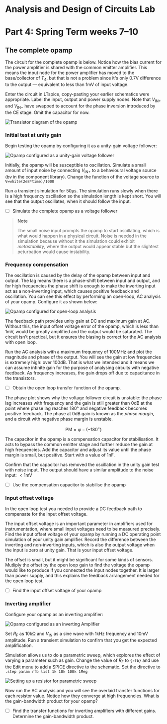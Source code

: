 # Analysis and Design of Circuits Lab
# Part 4: Spring Term weeks 7–10

## The complete opamp
    
The circuit for the complete opamp is below.
Notice how the bias current for the power amplifier is shared with the common emitter amplifier.
This means the input node for the power amplifier has moved to the base/collector of $T_4$, but that is not a problem since it's only 0.7V difference to the output — equivalent to less than 1mV of input voltage. 
        
Enter the circuit in LTspice, copy-pasting your earlier schematics were appropriate.
Label the input, output and power supply nodes.
Note that $V_{\text{IN}+}$ and $V_{\text{IN}-}$ have swapped to account for the phase inversion introduced by the CE stage.
Omit the capacitor for now.
    
![Transistor diagram of the opamp](graphics/opampComplete2.png)
    
### Initial test at unity gain

Begin testing the opamp by configuring it as a unity-gain voltage follower:

![Opamp configured as a unity-gain voltage follower](graphics/voltageFollower.png)
            
Initially, the opamp will be susceptible to oscillation.
Simulate a small amount of input noise by connecting $V_{\text{IN}+}$ to a behavioural voltage source (bv in the component library).
Change the function of the voltage source to `V=white(2e8*time)/1000`
                
Run a transient simulation for 50μs.
The simulation runs slowly when there is a high frequency oscillation so the simulation length is kept short.
You will see that the output oscillates, when it should follow the input.
            
-[ ] Simulate the complete opamp as a voltage follower

> **Note**
> 
> The small noise input prompts the opamp to start oscillating, which is what would happen in a physical circuit.
> Noise is needed in the simulation because without it the simulation could exhibit *metastability*, where the output would appear stable but the slightest peturbation would cause instability.

### Frequency compensation

The oscillation is caused by the delay of the opamp between input and output.
The lag means there is a phase-shift between input and output, and for high frequencies the phase shift is enough to make the inverting input act as a non-inverting input, which causes positive feedback and oscillation.
You can see this effect by performing an open-loop, AC analysis of your opamp.
Configure it as shown below:
            
![Opamp configured for open-loop analysis](graphics/openLoop.png)
            
The feedback path provides unity gain at DC and maximum gain at AC.
Without this, the input offset voltage error of the opamp, which is less than 1mV, would be greatly amplified and the output would be saturated.
The circuit isn't practical, but it ensures the biasing is correct for the AC analysis with open loop.
            
Run the AC analysis with a maximum frequency of 100MHz and plot the magnitude and phase of the output.
You will see the gain at low frequencies is extremely high: over 100dB.
That is what we intended and it means we can assume infinite gain for the purpose of analysing circuits with negative feedback. As frequency increases, the gain drops off due to capacitance in the transistors.
            
- [ ] Obtain the open loop transfer function of the opamp.
            
The phase plot shows why the voltage follower circuit is unstable: the phase lag increases with frequency and the gain is still greater than 0dB at the point where phase lag reaches 180° and negative feedback becomes positive feedback.
The phase at 0dB gain is known as the *phase margin*, and a circuit with negative phase margin is unstable.

$${\displaystyle \mathrm {PM} =\varphi -(-180^{\circ })}$$
            
The capacitor in the opamp is a compensation capacitor for stabilisation.
It acts to bypass the common emitter stage and further reduce the gain at high frequencies.
Add the capacitor and adjust its value until the phase margin is small, but positive.
Start with a value of 1nF.
            
Confirm that the capacitor has removed the oscillation in the unity gain test with noise input.
The output should have a similar amplitude to the noise input: $<1\text{mV}$
            
- [ ] Use the compensation capacitor to stabilise the opamp
            
### Input offset voltage

In the open loop test you needed to provide a DC feedback path to compensate for the input offset voltage.

The input offset voltage is an important parameter in amplifiers used for instrumentation, where small input voltages need to be measured precisely.
Find the input offset voltage of your opamp by running a DC operating point simulation of your unity gain amplifier.
Record the difference between the inverting and non-inverting inputs, which is also the output voltage when the input is zero at unity gain.
That is your input offset voltage.

The offset is small, but it might be significant for some kinds of sensors.
Mutliply the offset by the open loop gain to find the voltage the opamp would like to produce if you connected the input nodes together.
It is larger than power supply, and this explains the feedback arrangement needed for the open loop test.

- [ ] Find the input offset voltage of your opamp

### Inverting amplifier
        
Configure your opamp as an inverting amplifier:
        
![Opamp configured as an inverting Amplifier](graphics/invertingAmp.png)
            
Set $R_\text{F}$ as 10kΩ and $V_\text{IN}$ as a sine wave with 1kHz frequency and 10mV amplitude.
Run a transient simulation to confirm that you get the expected amplification.
            
Simulation allows us to do a parametric sweep, which explores the effect of varying a parameter such as gain.
Change the value of $R_\text{F}$ to `{rfb}` and use the Edit menu to add a SPICE directive to the schematic.
Set the directive to `.step param rfb list 1k 10k 100k 1Meg`
        
![Setting up a resistor for parametric sweep](graphics/spiceStep.png)
    
Now run the AC analysis and you will see the overlaid transfer functions for each resistor value.
Notice how they converge at high frequencies. What is the gain-bandwidth product for your opamp?
            
- [ ] Find the transfer functions for inverting amplifiers with different gains. Determine the gain-bandwidth product.
